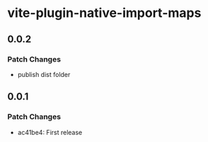 # vite-plugin-native-import-maps

## 0.0.2

### Patch Changes

- publish dist folder

## 0.0.1

### Patch Changes

- ac41be4: First release
